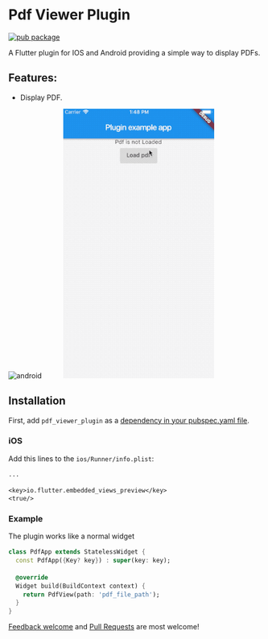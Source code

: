 # Pdf Viewer Plugin

[![pub package](https://img.shields.io/pub/v/pdf_viewer_plugin.svg)](https://pub.dartlang.org/packages/pdf_viewer_plugin)

A Flutter plugin for IOS and Android providing a simple way to display PDFs.

## Features:

* Display PDF.

![android](assets/gifs/pdf_viewer_plugin_android.gif) &nbsp; &nbsp; &nbsp; &nbsp; &nbsp; ![ios](assets/gifs/pdf_viewer_plugin_ios.gif)

## Installation

First, add `pdf_viewer_plugin` as a [dependency in your pubspec.yaml file](https://flutter.io/using-packages/).

### iOS

Add this lines to the `ios/Runner/info.plist`:

```
...

<key>io.flutter.embedded_views_preview</key>
<true/>
```


### Example

The plugin works like a normal widget

```dart
class PdfApp extends StatelessWidget {
  const PdfApp({Key? key}) : super(key: key);

  @override
  Widget build(BuildContext context) {
    return PdfView(path: 'pdf_file_path');
  }
}
```

[Feedback welcome](https://github.com/lubritto/Pdf_Viewer_Plugin/issues) and
[Pull Requests](https://github.com/lubritto/Pdf_Viewer_Plugin/pulls) are most welcome!

